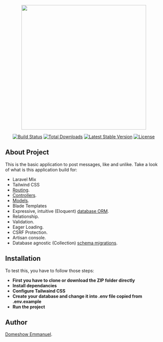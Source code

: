 <p align="center"><a href="https://laravel.com" target="_blank"><img src="https://raw.githubusercontent.com/laravel/art/master/logo-lockup/5%20SVG/2%20CMYK/1%20Full%20Color/laravel-logolockup-cmyk-red.svg" width="400"></a></p>

<p align="center">
<a href="https://travis-ci.org/laravel/framework"><img src="https://travis-ci.org/laravel/framework.svg" alt="Build Status"></a>
<a href="https://packagist.org/packages/laravel/framework"><img src="https://img.shields.io/packagist/dt/laravel/framework" alt="Total Downloads"></a>
<a href="https://packagist.org/packages/laravel/framework"><img src="https://img.shields.io/packagist/v/laravel/framework" alt="Latest Stable Version"></a>
<a href="https://packagist.org/packages/laravel/framework"><img src="https://img.shields.io/packagist/l/laravel/framework" alt="License"></a>
</p>

## About Project

This is the basic application to post messages, like and unlike.
Take a look of what is this application build for:

- Laravel Mix
- Tailwind CSS
- [Routing](https://laravel.com/docs/routing).
- [Controllers](https://laravel.com/docs/controllers).
- [Models](https://laravel.com/docs/Models).
- Blade Templates
- Expressive, intuitive (Eloquent) [database ORM](https://laravel.com/docs/eloquent).
- Relationship.
- Validation.
- Eager Loading.
- CSRF Protection.
- Artisan console.
- Database agnostic (Collection) [schema migrations](https://laravel.com/docs/migrations).
## Installation

To test this, you have to follow those steps:

- **First you have to clone or download the ZIP folder directly**
- **Install dependancies**
- **Configure Tailwaind CSS**
- **Create your database and change it into .env file copied from .env.example**
- **Run the project**

## Author

[Domeshow Emmanuel](https://github.com.com/Domeshow).

